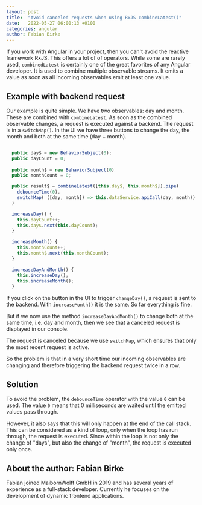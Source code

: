 ```yaml
---
layout: post
title:  "Avoid canceled requests when using RxJS combineLatest()"
date:   2022-05-27 06:00:13 +0100
categories: angular
author: Fabian Birke
---
```


If you work with Angular in your project, then you can't avoid the reactive framework RxJS. This offers a lot of of operators. While some are rarely used, `combinedLatest` is certainly one of the great favorites of any Angular developer. It is used to combine multiple observable streams. It emits a value as soon as all incoming observables emit at least one value.

## Example with backend request
Our example is quite simple. We have two observables: day and month. These are combined with `combineLatest`. As soon as the combined observable changes, a request is executed against a backend. The request is in a `switchMap()`. In the UI we have three buttons to change the day, the month and both at the same time (day + month).

```typescript

  public day$ = new BehaviorSubject(0);
  public dayCount = 0;
  
  public month$ = new BehaviorSubject(0)
  public monthCount = 0;

  public result$ = combineLatest([this.day$, this.month$]).pipe(
    debounceTime(0),
    switchMap( ([day, month]) => this.dataService.apiCall(day, month))
  )

  increaseDay() {
    this.dayCount++;
    this.day$.next(this.dayCount);
  }

  increaseMonth() {
    this.monthCount++;
    this.month$.next(this.monthCount);
  }

  increaseDayAndMonth() {
    this.increaseDay();
    this.increaseMonth();
  }
```

If you click on the button in the UI to trigger `changeDay()`, a request is sent to the backend. With `increaseMonth()`
it is the same. So far everything is fine.

But if we now use the method `increaseDayAndMonth()` to change both at the same time, i.e. day and month,
then we see that a canceled request is displayed in our console.

The request is canceled because we use `switchMap`, which ensures that only the most recent request is active.

So the problem is that in a very short time our incoming observables are changing and therefore triggering the backend request twice in a row.

## Solution
To avoid the problem, the `debounceTime` operator with the value `0` can be used. The value `0` means that 0 milliseconds are waited until the emitted values pass through.

However, it also says that this will only happen at the end of the call stack. This can be considered as a kind of loop, only when the loop has run through, the request is 
executed. Since within the loop is not only the change of "days", but also the change of "month", the request is executed only once.

## About the author: Fabian Birke

Fabian joined MaibornWolff GmbH in 2019 and has several years of experience as a full-stack developer. Currently he focuses on the development of dynamic frontend applications.
